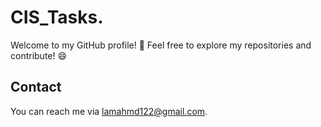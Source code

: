 # CIS_Tasks.

Welcome to my GitHub profile! 👋
Feel free to explore my repositories and contribute! 😄

## Contact

You can reach me via [lamahmd122@gmail.com](mailto:lamahmd122@gmail.com).
